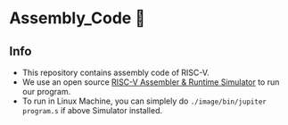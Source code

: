 # Assembly_Code :triangular_flag_on_post:

## Info
* This repository contains assembly code of RISC-V.
* We use an open source [RISC-V Assembler & Runtime Simulator](https://github.com/andrescv/Jupiter/) to run our program.
* To run in Linux Machine, you can simplely do `./image/bin/jupiter program.s` if above Simulator installed.
